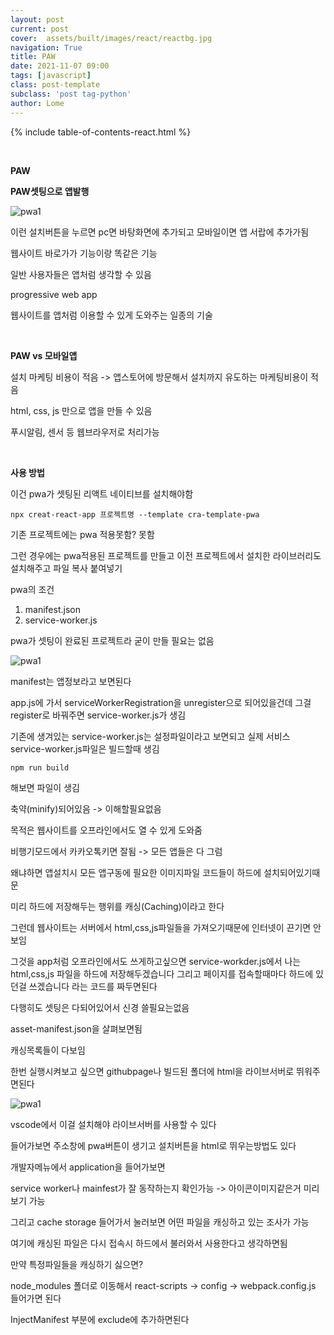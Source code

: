 ```yaml
---
layout: post
current: post
cover:  assets/built/images/react/reactbg.jpg
navigation: True
title: PAW
date: 2021-11-07 09:00
tags: [javascript]
class: post-template
subclass: 'post tag-python'
author: Lome
---
```


<span></span>

{% include table-of-contents-react.html %}

<br>

<strong class="subtitle_fontAwesome">PAW</strong>

<strong class="subtitle2_fontAwesome">PAW셋팅으로 앱발행</strong>

![pwa1](assets/built/images/react/pwa1.JPG)

이런 설치버튼을 누르면 pc면 바탕화면에 추가되고 모바일이면 앱 서랍에 추가가됨

웹사이트 바로가가 기능이랑 똑같은 기능

일반 사용자들은 앱처럼 생각할 수 있음

progressive web app

웹사이트를 앱처럼 이용할 수 있게 도와주는 일종의 기술

<br>

<strong class="subtitle2_fontAwesome">PAW vs 모바일앱</strong>

설치 마케팅 비용이 적음 -> 앱스토어에 방문해서 설치까지 유도하는 마케팅비용이 적음

html, css, js 만으로 앱을 만들 수 있음

푸시알림, 센서 등 웹브라우저로 처리가능

<br>

<strong class="subtitle2_fontAwesome">사용 방법</strong>

이건 pwa가 셋팅된 리액트 네이티브를 설치해야함

~~~terminal
npx creat-react-app 프로젝트명 --template cra-template-pwa
~~~

기존 프로젝트에는 pwa 적용못함? 못함

그런 경우에는 pwa적용된 프로젝트를 만들고 이전 프로젝트에서 설치한 라이브러리도 설치해주고 파일 복사 붙여넣기

pwa의 조건

1. manifest.json
2. service-worker.js

pwa가 셋팅이 완료된 프로젝트라 굳이 만들 필요는 없음

![pwa1](assets/built/images/react/pwa2.JPG)

manifest는 앱정보라고 보면된다

app.js에 가서 serviceWorkerRegistration을 unregister으로 되어있을건데 그걸 register로 바꿔주면 service-worker.js가 생김

기존에 생겨있는 service-worker.js는 설정파일이라고 보면되고 실제 서비스 service-worker.js파일은 빌드할때 생김

~~~terminal
npm run build
~~~

해보면 파일이 생김

축약(minify)되어있음 -> 이해할필요없음

목적은 웹사이트를 오프라인에서도 열 수 있게 도와줌

비행기모드에서 카카오톡키면 잘됨 -> 모든 앱들은 다 그럼

왜냐하면 앱설치시 모든 앱구동에 필요한 이미지파일 코드들이 하드에 설치되어있기때문

미리 하드에 저장해두는 행위를 캐싱(Caching)이라고 한다

그런데 웹사이트는 서버에서 html,css,js파일들을 가져오기때문에 인터넷이 끈기면 안보임

그것을 app처럼 오프라인에서도 쓰게하고싶으면 service-workder.js에서 나는 html,css,js 파일을 하드에 저장해두겠습니다 그리고 페이지를 접속할때마다 하드에 있던걸 쓰겠습니다 라는 코드를 짜두면된다

다행히도 셋팅은 다되어있어서 신경 쓸필요는없음

asset-manifest.json을 살펴보면됨

캐싱목록들이 다보임

한번 실행시켜보고 싶으면 githubpage나 빌드된 폴더에 html을 라이브서버로 뛰워주면된다

![pwa1](assets/built/images/react/pwa3.JPG)

vscode에서 이걸 설치해야 라이브서버를 사용할 수 있다

들어가보면 주소창에 pwa버튼이 생기고 설치버튼을 html로 뛰우는방법도 있다

개발자메뉴에서 application을 들어가보면

service worker나 mainfest가 잘 동작하는지 확인가능 -> 아이콘이미지같은거 미리보기 가능

그리고 cache storage 들어가서 눌러보면 어떤 파일을 캐싱하고 있는 조사가 가능

여기에 캐싱된 파일은 다시 접속시 하드에서 불러와서 사용한다고 생각하면됨

만약 특정파일들을 캐싱하기 싫으면?

node_modules 폴더로 이동해서 react-scripts -> config -> webpack.config.js 들어가면 된다

InjectManifest 부분에 exclude에 추가하면된다


